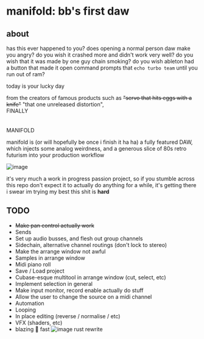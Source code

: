 # manifold: bb's first daw

## about
has this ever happened to you? does opening a normal person daw make you angry? do you wish it crashed more and didn't work very well? do you wish that it was made by one guy chain smoking? do you wish ableton had a button that made it open command prompts that ````echo turbo team```` until you run out of ram?  

today is your lucky day 

from the creators of famous products such as <s>"servo that hits eggs with a knife"</s> "that one unreleased distortion", <br>
FINALLY <br><br><br>MANIFOLD

manifold is (or will hopefully be once i finish it ha ha) a fully featured DAW, which injects some analog weirdness, and a generous slice of 80s retro futurism into your production workflow

![image](https://user-images.githubusercontent.com/38221014/173170213-d5231f55-1411-438a-8f76-dc5f2a743633.png)


it's very much a work in progress passion project, so if you stumble across this repo don't expect it to actually do anything for a while, it's getting there i swear im trying my best this shit is <b>hard</b>

## TODO 
- <s>Make pan control actually work</s>
- Sends
- Set up audio busses, and flesh out group channels 
- Sidechain, alternative channel routings (don't lock to stereo)
- Make the arrange window not awful
- Samples in arrange window 
- Midi piano roll 
- Save / Load project
- Cubase-esque multitool in arrange window (cut, select, etc)
- Implement selection in general 
- Make input monitor, record enable actually do stuff
- Allow the user to change the source on a midi channel 
- Automation
- Looping 
- In place editing (reverse / normalise / etc)
- VFX (shaders, etc)
- blazing 🚬 fast ![image](https://user-images.githubusercontent.com/38221014/173170474-bf0041fd-63be-4293-a1dc-becc0da0e536.png) rust rewrite

